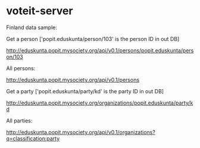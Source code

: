 voteit-server
=============



Finland data sample:


Get a person ['popit.eduskunta/person/103' is the person ID in out DB]

http://eduskunta.popit.mysociety.org/api/v0.1/persons/popit.eduskunta/person/103

All persons:

http://eduskunta.popit.mysociety.org/api/v0.1/persons


Get a party ['popit.eduskunta/party/kd' is the party ID in out DB]

http://eduskunta.popit.mysociety.org/organizations/popit.eduskunta/party/kd

All parties:

http://eduskunta.popit.mysociety.org/api/v0.1/organizations?q=classification:party
